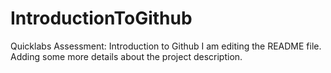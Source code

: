 # IntroductionToGithub
Quicklabs Assessment: Introduction to Github
I am editing the README file. Adding some more details about the project description.
